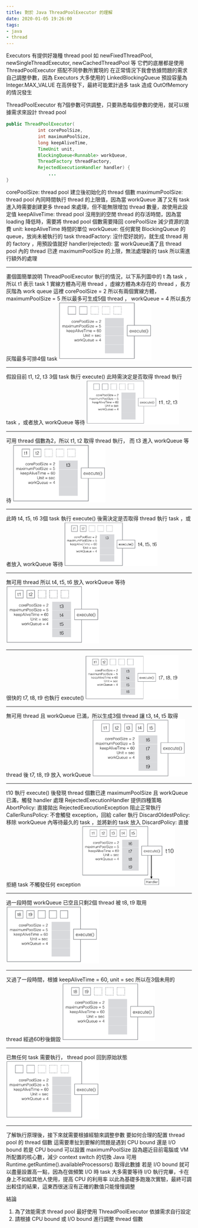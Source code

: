 ```yaml
---
title: 對於 Java ThreadPoolExecutor 的理解
date: 2020-01-05 19:26:00
tags:
- java
- thread
---
```

Executors 有提供好幾種 thread pool 如 newFixedThreadPool, newSingleThreadExecutor, newCachedThreadPool 等
它們的底層都是使用 ThreadPoolExecutor 搭配不同參數所實現的
在正常情況下我會依據問題的需求自己調整參數，因為 Executors 大多使用的 LinkedBlockingQueue 預設容量為 Integer.MAX_VALUE
在高併發下，最終可能累計過多 task 造成 OutOfMemory 的情況發生

ThreadPoolExecutor 有7個參數可供調整，只要熟悉每個參數的使用，就可以根據需求來設計 thread pool
```java
public ThreadPoolExecutor(
            int corePoolSize,
            int maximumPoolSize,
            long keepAliveTime,
            TimeUnit unit,
            BlockingQueue<Runnable> workQueue,
            ThreadFactory threadFactory,
            RejectedExecutionHandler handler) {
                ...
}
```
corePoolSize: thread pool 建立後初始化的 thread 個數
maximumPoolSize: thread pool 內同時間執行 thread 的上限值，因為當 workQueue 滿了又有 task 進入時需要創建更多 thread 來處理，但不能無限增加 thread 數量，故使用此設定值
keepAliveTime: thread pool 沒用到的空閒 thread 的存活時間，因為當 loading 降低時，需要將 thread pool 個數需要降回 corePoolSize 減少資源的浪費
unit: keepAliveTime 時間的單位
workQueue: 任何實現 BlockingQueue 的 queue，放尚未被執行的 task
threadFactory: 沒什麼好說的，就生成 thread 用的 factory ，用預設值就好
handler(rejected): 當 workQueue滿了且 thread pool 內的 thread 已達 maximumPoolSize 的上限，無法處理新的 task 所以需進行額外的處理
- - -
畫個圖簡單說明 ThreadPoolExecutor 執行的情況，以下系列圖中的 t 為 task ，所以 t1 表示 task 1
實線方體為可用 thread ，虛線方體為未存在的 thread ，長方灰階為 work queue
這裡 corePoolSize = 2 所以有兩個實線方體， maximumPoolSize = 5 所以最多可生成5個 thread ， workQueue = 4 所以長方灰階最多可排4個 task
<img src="/images/thread-pool-executor-001.png" width="50%" height="50%" alt="img1"/>
- - -
假設目前 t1, t2, t3 3個 task 執行 execute() 此時需決定是否取得 thread 執行 task ，或者放入 workQueue 等待
<img src="/images/thread-pool-executor-002.png" width="50%" height="50%" alt="img2"/>
- - -
可用 thread 個數為2，所以 t1, t2 取得 thread 執行， 而 t3 進入 workQueue 等待
<img src="/images/thread-pool-executor-003.png" width="50%" height="50%" alt="img3"/>
- - -
此時 t4, t5, t6 3個 task 執行 execute() 後需決定是否取得 thread 執行 task ，或者放入 workQueue 等待
<img src="/images/thread-pool-executor-004.png" width="50%" height="50%" alt="img4"/>
- - -
無可用 thread 所以 t4, t5, t6 放入 workQueue 等待
<img src="/images/thread-pool-executor-005.png" width="50%" height="50%" alt="img5"/>
- - -
很快的 t7, t8, t9 也執行 execute()
<img src="/images/thread-pool-executor-006.png" width="50%" height="50%" alt="img6"/>
- - -
無可用 thread 且 workQueue 已滿，所以生成3個 thread 讓 t3, t4, t5 取得 thread 後 t7, t8, t9 放入 workQueue
<img src="/images/thread-pool-executor-007.png" width="50%" height="50%" alt="img7"/>
- - -
t10 執行 execute() 後發現 thread 個數已達 maximumPoolSize 且 workQueue 已滿，觸發 handler 處理
RejectedExecutionHandler 提供四種策略
AbortPolicy: 直接拋出 RejectedExecutionException 阻止正常執行
CallerRunsPolicy: 不會觸發 exception，回給 caller 執行
DiscardOldestPolicy: 移除 workQueue 內等待最久的 task ，並將新的 task 放入
DiscardPolicy: 直接拒絕 task 不觸發任何 exception
<img src="/images/thread-pool-executor-008.png" width="50%" height="50%" alt="img8"/>
- - -
過一段時間 workQueue 已空且只剩2個 thread 被 t8, t9 取用
<img src="/images/thread-pool-executor-009.png" width="50%" height="50%" alt="img9"/>
- - -
又過了一段時間，根據 keepAliveTime = 60, unit = sec 所以在3個未用的 thread 經過60秒後銷毀
<img src="/images/thread-pool-executor-010.png" width="50%" height="50%" alt="img10"/>
- - -
已無任何 task 需要執行， thread pool 回到原始狀態
<img src="/images/thread-pool-executor-001.png" width="50%" height="50%" alt="img11"/>
- - -
了解執行原理後，接下來就需要根據經驗來調整參數
要如何合理的配置 thread pool 的 thread 個數
這需要牽扯到要解的問題是遇到 CPU bound 還是 I/O bound
若是 CPU bound 可以設置 maximumPoolSize 設為趨近目前電腦或 VM 所配置的核心數，減少 context switch 的切換
Java 可用 Runtime.getRuntime().availableProcessors() 取得此數據
若是 I/O bound 就可以盡量設置高一點，因為在做頻繁 I/O 時 task 大多需要等待 I/O 執行完畢，卡在身上不如給其他人使用，提高 CPU 的利用率
以此為基礎多跑幾次實驗，最終可調出較佳的結果，這東西很迷沒有正確的數值只能慢慢調整

結論
1. 為了效能需求 thread pool 最好使用 ThreadPoolExecutor 依據需求自行設定
2. 請根據 CPU bound 或 I/O bound 進行調整 thread 個數

